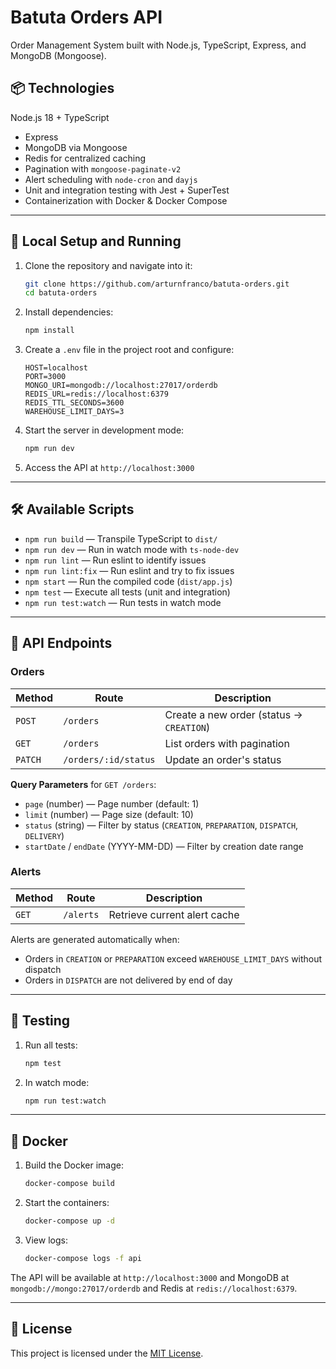 # Batuta Orders API

Order Management System built with Node.js, TypeScript, Express, and MongoDB (Mongoose).

## 📦 Technologies

Node.js 18 + TypeScript
* Express
* MongoDB via Mongoose
* Redis for centralized caching
* Pagination with `mongoose-paginate-v2`
* Alert scheduling with `node-cron` and `dayjs`
* Unit and integration testing with Jest + SuperTest
* Containerization with Docker & Docker Compose

---

## 🚀 Local Setup and Running

1. Clone the repository and navigate into it:

   ```bash
   git clone https://github.com/arturnfranco/batuta-orders.git
   cd batuta-orders
   ```

2. Install dependencies:

   ```bash
   npm install
   ```

3. Create a `.env` file in the project root and configure:

   ```env
   HOST=localhost
   PORT=3000
   MONGO_URI=mongodb://localhost:27017/orderdb
   REDIS_URL=redis://localhost:6379
   REDIS_TTL_SECONDS=3600
   WAREHOUSE_LIMIT_DAYS=3
   ```

4. Start the server in development mode:

   ```bash
   npm run dev
   ```

5. Access the API at `http://localhost:3000`

---

## 🛠 Available Scripts

* `npm run build` — Transpile TypeScript to `dist/`
* `npm run dev` — Run in watch mode with `ts-node-dev`
* `npm run lint` — Run eslint to identify issues
* `npm run lint:fix` — Run eslint and try to fix issues
* `npm start` — Run the compiled code (`dist/app.js`)
* `npm test` — Execute all tests (unit and integration)
* `npm run test:watch` — Run tests in watch mode

---

## 📄 API Endpoints

### Orders

| Method  | Route                | Description                              |
| ------- | -------------------- | ---------------------------------------- |
| `POST`  | `/orders`            | Create a new order (status → `CREATION`) |
| `GET`   | `/orders`            | List orders with pagination              |
| `PATCH` | `/orders/:id/status` | Update an order's status                 |

**Query Parameters** for `GET /orders`:

* `page` (number) — Page number (default: 1)
* `limit` (number) — Page size (default: 10)
* `status` (string) — Filter by status (`CREATION`, `PREPARATION`, `DISPATCH`, `DELIVERY`)
* `startDate` / `endDate` (YYYY-MM-DD) — Filter by creation date range

### Alerts

| Method | Route     | Description                  |
| ------ | --------- | ---------------------------- |
| `GET`  | `/alerts` | Retrieve current alert cache |

Alerts are generated automatically when:

* Orders in `CREATION` or `PREPARATION` exceed `WAREHOUSE_LIMIT_DAYS` without dispatch
* Orders in `DISPATCH` are not delivered by end of day

---

## 🧪 Testing

1. Run all tests:

   ```bash
   npm test
   ```

2. In watch mode:

   ```bash
   npm run test:watch
   ```

---

## 🐋 Docker

1. Build the Docker image:

   ```bash
   docker-compose build
   ```

2. Start the containers:

   ```bash
   docker-compose up -d
   ```

3. View logs:

   ```bash
   docker-compose logs -f api
   ```

The API will be available at `http://localhost:3000` and MongoDB at `mongodb://mongo:27017/orderdb` and Redis at `redis://localhost:6379`.

---

## 📄 License

This project is licensed under the [MIT License](LICENSE).
